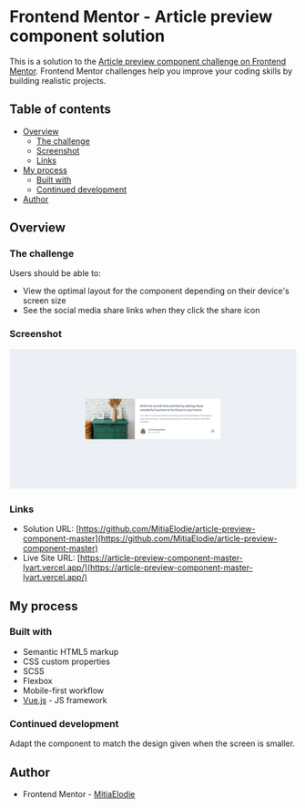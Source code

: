 # Frontend Mentor - Article preview component solution

This is a solution to the [Article preview component challenge on Frontend Mentor](https://www.frontendmentor.io/challenges/article-preview-component-dYBN_pYFT). Frontend Mentor challenges help you improve your coding skills by building realistic projects. 

## Table of contents

- [Overview](#overview)
  - [The challenge](#the-challenge)
  - [Screenshot](#screenshot)
  - [Links](#links)
- [My process](#my-process)
  - [Built with](#built-with)
  - [Continued development](#continued-development)
- [Author](#author)

## Overview

### The challenge

Users should be able to:

- View the optimal layout for the component depending on their device's screen size
- See the social media share links when they click the share icon

### Screenshot

![](./src/assets/screenshot.png)

### Links

- Solution URL: [https://github.com/MitiaElodie/article-preview-component-master](https://github.com/MitiaElodie/article-preview-component-master)
- Live Site URL: [https://article-preview-component-master-lyart.vercel.app/](https://article-preview-component-master-lyart.vercel.app/)

## My process

### Built with

- Semantic HTML5 markup
- CSS custom properties
- SCSS
- Flexbox
- Mobile-first workflow
- [Vue.js](https://vuejs.org/) - JS framework

### Continued development
Adapt the component to match the design given when the screen is smaller.

## Author

- Frontend Mentor - [MitiaElodie](https://www.frontendmentor.io/profile/MitiaElodie)

